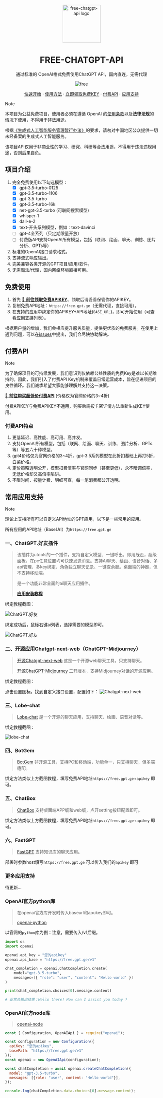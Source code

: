 <p align="center">
  <a href="https://github.com/popjane/free_chatgpt_api"><img src="./images/logo.png" width="125" height="125" alt="free-chatgpt-api logo"></a>
</p>

<div align="center">

# FREE-CHATGPT-API

通过标准的 OpenAI格式免费使用ChatGPT API，国内直连，无需代理

</div>

<p align="center">
  <img src="https://img.shields.io/badge/FREE-100%25-green_blue" alt="free">
</p>

<p align="center">
  <a href="https://github.com/popjane/free_chatgpt_api?tab=readme-ov-file#%E9%A1%B9%E7%9B%AE%E4%BB%8B%E7%BB%8D">快速开始</a>
  ·
  <a href="https://github.com/popjane/free_chatgpt_api?tab=readme-ov-file#%E5%85%8D%E8%B4%B9%E4%BD%BF%E7%94%A8">使用方法</a>
  ·
  <a href="https://free.gpt.ge/github" target="_blank">立即领取免费KEY</a>
  ·
  <a href="https://github.com/popjane/free_chatgpt_api?tab=readme-ov-file#%E4%BB%98%E8%B4%B9api">付费API</a>
  ·
  <a href="https://github.com/popjane/free_chatgpt_api?tab=readme-ov-file#%E5%B8%B8%E7%94%A8%E5%BA%94%E7%94%A8%E6%94%AF%E6%8C%81">应用支持</a>
</p>

> [!NOTE]
> 本项目为公益免费项目，使用者必须在遵循 OpenAI 的[使用条款](https://openai.com/policies/terms-of-use)以及**法律法规**的情况下使用，不得用于非法用途。
> 
> 根据[《生成式人工智能服务管理暂行办法》](http://www.cac.gov.cn/2023-07/13/c_1690898327029107.htm)的要求，请勿对中国地区公众提供一切未经备案的生成式人工智能服务。
>
> 该项目API仅用于非商业性的学习、研究、科研等合法用途，不得用于违法违规用途，否则后果自负。

## 项目介绍

1. 完全免费使用以下勾选模型：
   + [x] gpt-3.5-turbo-0125
   + [x] gpt-3.5-turbo-1106
   + [x] gpt-3.5-turbo
   + [x] gpt-3.5-turbo-16k
   + [x] net-gpt-3.5-turbo (可联网搜索模型)
   + [x] whisper-1
   + [x] dall-e-2
   + [x] text-开头系列模型，例如：text-davinci
   + [ ] gpt-4全系列（只定期限量开放）
   + [ ] 付费版API支持OpenAI所有模型，包括（联网、绘画、聊天、训练、图片分析、GPTs等）
2. 标准的OpenAI接口请求格式。
3. 支持流式响应输出。
4. 完美兼容各类开源的GPT项目/应用/软件。
5. 无需魔法/代理，国内网络环境直接可用。

## 免费使用

1. 首先 [🚀 **前往领取免费APIKEY**](https://free.gpt.ge/github)、领取后请妥善保管你的APIKEY。
2. 复制免费API地址：`https://free.gpt.ge`（无需代理，直接可用）。
3. 在支持的应用中绑定你的APIKEY+API地址(`BASE_URL`)，即可开始使用（可查看[应用支持](https://github.com/popjane/free_chatgpt_api?tab=readme-ov-file#%E5%B8%B8%E7%94%A8%E5%BA%94%E7%94%A8%E6%94%AF%E6%8C%81)列表）。

根据用户量的增加，我们会相应提升服务质量，提供更优质的免费服务。在使用上遇到问题，可以在[issues](https://github.com/popjane/free_chatgpt_api/issues)中提出，我们会尽快协助解决。

## 付费API

> [!NOTE]
> 为了确保项目的可持续发展，我们意识到仅依赖公益性质的免费Key是难以长期维持的。因此，我们引入了付费API Key机制来覆盖日常运营成本，旨在促进项目的良性循环。我们诚挚希望大家能够理解并支持这一决策。
> 
> [🚀 **前往购买超低价付费API**](https://v3.cm) (价格仅为官网价格的3~4折)
> 
> 付费APIKEY与免费APIKEY不通用，购买后需按卡密详情方法重新生成KEY使用。

### 付费API特点

1. 更低延迟、高性能、高可用、高并发。
2. 支持OpenAI所有模型，包括（联网、绘画、聊天、训练、图片分析、GPTs等）等五六十种模型。
3. gpt4价格仅为官网价格的3~4折，gpt-3.5系列模型在此折扣基础上再打5折，白菜价格。
4. 定价策略透明公开，模型扣费倍率与官网同步（甚至更低），永不暗调倍率，无低价格却又高倍率陷阱。
5. 不限时间、按量计费、明细可查，每一笔消费都公开透明。

## 常用应用支持

> [!NOTE]
> 理论上支持所有可以自定义API地址的GPT应用，以下是一些常用的应用。
>
> 所有应用的API地址（BaseUrl）为`https://free.gpt.ge`

### 一、ChatGPT.好友插件

> 该插件为utools的一个插件，支持自定义模型、一键呼出，即用既走，超级面板，在pc任意位置均可快速发送消息。支持Ai聊天、绘画、语音对话、多api管理、多key绑定、角色独立聊天记录、一键查余额。桌面端的神器，但不支持移动端。
>
> 是一个功能非常全面的ai聊天应用插件。
> 
> [ **应用安装教程**](https://help.chats.li/usage)

绑定教程截图：

![ChatGPT.好友](./images/free_utools.png)

绑定成功后，鼠标右键ai列表，选择需要的模型即可。

![ChatGPT.好友](./images/free_utools1.png)

### 二、开源应用Chatgpt-next-web（ChatGPT-Midjourney）

> [开源Chatgpt-next-web](https://github.com/ChatGPTNextWeb/ChatGPT-Next-Web) 这是一个开源web聊天工具，只支持聊天。
> 
> [开源ChatGPT-Midjourney](https://github.com/Licoy/ChatGPT-Midjourney) 二开版本，支持Midjourney对话的开源应用。

绑定教程截图：

点击设置图标。找到自定义接口设置，配置如下：
![Chatgpt-next-web](./images/free_chatgpt-next-web.png)

### 三、Lobe-chat

> [Lobe-chat](https://github.com/lobehub/lobe-chat) 是一个开源的聊天应用，支持聊天、绘画、语音对话等。

绑定教程截图：

![lobe-chat](./images/free_lobe-chat.png)

### 四、BotGem

> [BotGem](https://botgem.com/) 非开源工具，支持PC和移动端，功能单一，只支持聊天，但多端适配。

绑定方法类似上方截图教程，填写免费API地址`https://free.gpt.ge`+`apikey` 即可。

### 五、ChatBox

> [ChatBox](https://github.com/Bin-Huang/chatbox) 支持桌面端APP版和web版，点开setting按钮配置即可。

绑定方法类似上方截图教程，填写免费API地址`https://free.gpt.ge`+`apikey` 即可。

### 六、FastGPT

> [FastGPT](https://github.com/labring/FastGPT) 支持知识库的聊天应用。

部署时参数host填写`https://free.gpt.ge` 可以传入我们的`apikey` 即可

### 更多应用支持

待更新...

### OpenAi官方python库

> 在openai官方库开发时传入baseurl和apukey即可。
>
> [openai-python](https://github.com/openai/openai-python)

以官网的`python`库为例：注意，需要传入/v1后缀。

```python
import os
import openai

openai.api_key = "您的apikey"
openai.api_base = "https://free.gpt.ge/v1"

chat_completion = openai.ChatCompletion.create(
    model="gpt-3.5-turbo",
    messages=[{ "role": "user", "content": "Hello world" }]
)

print(chat_completion.choices[0].message.content)

# 正常会输出结果：Hello there! How can I assist you today ?
```

### OpenAi官方node库

> [openai-node](https://github.com/openai/openai-node)

```js
const { Configuration, OpenAIApi } = require("openai");

const configuration = new Configuration({
  apiKey: "您的apikey",
  basePath: "https://free.gpt.ge/v1"
});
const openai = new OpenAIApi(configuration);

const chatCompletion = await openai.createChatCompletion({
  model: "gpt-3.5-turbo",
  messages: [{role: "user", content: "Hello world"}],
});

console.log(chatCompletion.data.choices[0].message.content);
```
